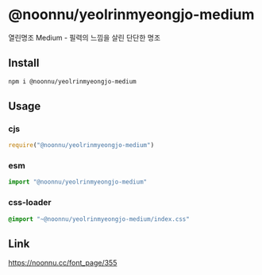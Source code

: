 # @noonnu/yeolrinmyeongjo-medium
열린명조 Medium - 필력의 느낌을 살린 단단한 명조

## Install
```sh
npm i @noonnu/yeolrinmyeongjo-medium
```
## Usage
### cjs
```js
require("@noonnu/yeolrinmyeongjo-medium")
```
### esm
```js
import "@noonnu/yeolrinmyeongjo-medium"
```
### css-loader
```css
@import "~@noonnu/yeolrinmyeongjo-medium/index.css"
```

## Link
https://noonnu.cc/font_page/355